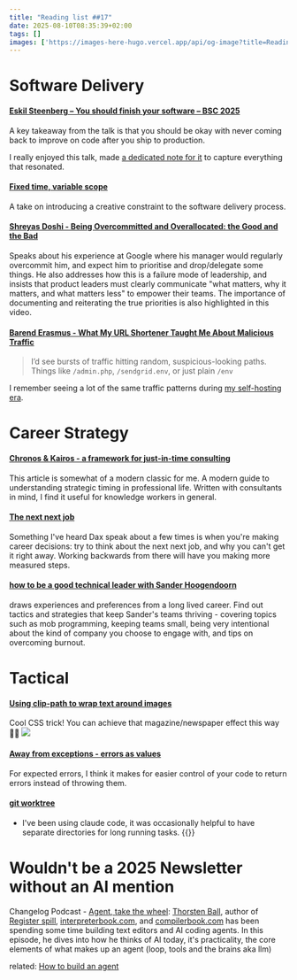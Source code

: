 ```yaml
---
title: "Reading list ##17"
date: 2025-08-10T08:35:39+02:00
tags: []
images: ['https://images-here-hugo.vercel.app/api/og-image?title=Reading+list+%2317']
---
```


# Software Delivery 

#### [Eskil Steenberg – You should finish your software – BSC 2025](https://www.youtube.com/watch?v=EGLoKbBn-VI)

A key takeaway from the talk is that you should be okay with never coming back to improve on code after you ship to production.

I really enjoyed this talk, made [a dedicated note for it](https://guidefari.com/finish) to capture everything that resonated.

#### [Fixed time, variable scope](https://basecamp.com/shapeup/1.2-chapter-03#fixed-time-variable-scope)

A take on introducing a creative constraint to the software delivery process.

#### [Shreyas Doshi - Being Overcommitted and Overallocated: the Good and the Bad](https://www.youtube.com/watch?v=qXynFtimpbw)

Speaks about his experience at Google where his manager would regularly overcommit him, and expect him to prioritise and drop/delegate some things. He also addresses how this is a failure mode of leadership, and insists that product leaders must clearly communicate "what matters, why it matters, and what matters less" to empower their teams.
The importance of documenting and reiterating the true priorities is also highlighted in this video.

#### [Barend Erasmus - What My URL Shortener Taught Me About Malicious Traffic](https://barenderasmus.com/posts/what-my-url-shortener-taught-me-about-malicious-traffic)

> I’d see bursts of traffic hitting random, suspicious-looking paths. Things like `/admin.php`, `/sendgrid.env`, or just plain `/env`

I remember seeing a lot of the same traffic patterns during [my self-hosting era](https://www.guidefari.com/ci-cd/).


# Career Strategy

#### [Chronos & Kairos - a framework for just-in-time consulting](https://tomcritchlow.com/2021/01/26/kairos/)

This article is somewhat of a modern classic for me. A modern guide to understanding strategic timing in professional life.
Written with consultants in mind, I find it useful for knowledge workers in general.

#### [The next next job](https://andrewchen.com/the-next-next-job/)

Something I've heard Dax speak about a few times is when you're making career decisions: try to think about the next next job, and why you can't get it right away.
Working backwards from there will have you making more measured steps.

#### [how to be a good technical leader with Sander Hoogendoorn](https://nononsenseagile.podbean.com/e/0122-how-to-be-a-good-technical-leader-with-sander-hoogendoorn/)

draws experiences and preferences from a long lived career. Find out tactics and strategies that keep Sander's teams thriving - covering topics such as mob programming, keeping teams small,
being very intentional about the kind of company you choose to engage with, and tips on overcoming burnout.


# Tactical

#### [Using clip-path to wrap text around images](https://youtu.be/ynExo2UUFro?si=0NMTxSawpiHGtU-R)

Cool CSS trick! You can achieve that magazine/newspaper effect this way 🙌🏽
![](https://d20tmfka7s58bt.cloudfront.net/af.jpeg)

#### [Away from exceptions - errors as values](https://humanlytyped.hashnode.dev/away-from-exceptions-errors-as-values)

For expected errors, I think it makes for easier control of your code to return errors instead of throwing them.

#### [git worktree](https://youtu.be/oI631eCAQnQ?si=93Bu5QZGQfrjukQq)

- I've been using claude code, it was occasionally helpful to have separate directories for long running tasks.
{{<youtube oI631eCAQnQ>}}

# Wouldn't be a 2025 Newsletter without an AI mention

Changelog Podcast - [Agent, take the wheel](https://changelog.com/podcast/648): [Thorsten Ball](https://thorstenball.com/), author of [Register spill](https://registerspill.thorstenball.com/), [interpreterbook.com](interpreterbook.com), and [compilerbook.com](compilerbook.com) has been spending some time building text editors and AI coding agents. In this episode, he dives into how he thinks of AI today, it's practicality, the core elements of what makes up an agent (loop, tools and the brains aka llm)

related: [How to build an agent](https://ampcode.com/how-to-build-an-agent)




